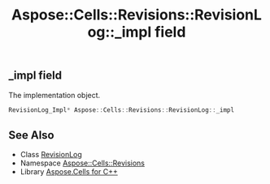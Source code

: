 ﻿---
title: Aspose::Cells::Revisions::RevisionLog::_impl field
linktitle: _impl
second_title: Aspose.Cells for C++ API Reference
description: 'Aspose::Cells::Revisions::RevisionLog::_impl field. The implementation object in C++.'
type: docs
weight: 800
url: /cpp/aspose.cells.revisions/revisionlog/_impl/
---
## _impl field


The implementation object.

```cpp
RevisionLog_Impl* Aspose::Cells::Revisions::RevisionLog::_impl
```

## See Also

* Class [RevisionLog](../)
* Namespace [Aspose::Cells::Revisions](../../)
* Library [Aspose.Cells for C++](../../../)
